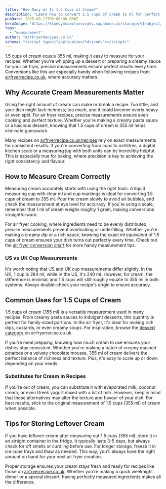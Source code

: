 ```yaml
---
title: "How Many ml Is 1.5 Cups of Cream?"
description: "Learn how to convert 1.5 cups of cream to ml for perfect baking and cooking every time. Get precise measurements in seconds!"
pubDate: 2025-08-11T00:00:00.000Z
heroImage: "https://klueoymssxwfnxsvcyhv.supabase.co/storage/v1/object/public/md/how-many-ml-is-1-5-cups-of-cream-2e5d29a6.webp"
tags:
  - "measurement"
author: "AirFryerRecipes.co.uk"
schema: "<script type=\"application/ld+json\"></script>"
---
```


<p>1.5 cups of cream equals 355 ml, making it easy to measure for your recipes. Whether you're whipping up a dessert or preparing a creamy sauce for your air fryer, precise measurements ensure perfect results every time. Conversions like this are especially handy when following recipes from <a href=https://www.airfryerrecipe.co.uk>airfryerrecipe.co.uk</a>, where accuracy matters.</p>

<h2>Why Accurate Cream Measurements Matter</h2>
<p>Using the right amount of cream can make or break a recipe. Too little, and your dish might lack richness; too much, and it could become overly heavy or even split. For air fryer recipes, precise measurements ensure even cooking and perfect texture. Whether you're making a creamy pasta sauce or a luscious dessert, knowing that 1.5 cups of cream is 355 ml helps eliminate guesswork.</p>
<p>Many recipes on <a href=https://www.airfryerrecipe.co.uk/recipes>airfryerrecipe.co.uk/recipes</a> rely on exact measurements for consistent results. If you're converting from cups to millilitres, a digital kitchen scale or a measuring jug with both units can be incredibly helpful. This is especially true for baking, where precision is key to achieving the right consistency and flavour.</p>

<h2>How to Measure Cream Correctly</h2>
<p>Measuring cream accurately starts with using the right tools. A liquid measuring cup with clear ml and cup markings is ideal for converting 1.5 cups of cream to 355 ml. Pour the cream slowly to avoid air bubbles, and check the measurement at eye level for accuracy. If you're using a scale, remember that 1 ml of cream weighs roughly 1 gram, making conversions straightforward.</p>
<p>For air fryer cooking, where ingredients need to be evenly distributed, precise measurements prevent overloading or underfilling. Whether you're making a creamy dip or a rich sauce, knowing the exact ml equivalent of 1.5 cups of cream ensures your dish turns out perfectly every time. Check out the <a href=https://www.airfryerrecipe.co.uk/air-fryer-conversion-chart>air fryer conversion chart</a> for more handy measurement tips.</p>

<h3>US vs UK Cup Measurements</h3>
<p>It's worth noting that US and UK cup measurements differ slightly. In the UK, 1 cup is 284 ml, while in the US, it's 240 ml. However, for cream, the difference is minimal, and 1.5 cups will still roughly equate to 355 ml in both systems. Always double-check your recipe's origin to ensure accuracy.</p>

<h2>Common Uses for 1.5 Cups of Cream</h2>
<p>1.5 cups of cream (355 ml) is a versatile measurement used in many recipes. From creamy pasta sauces to indulgent desserts, this quantity is perfect for family-sized portions. In the air fryer, it's ideal for making rich dips, custards, or even creamy soups. For inspiration, browse the <a href=https://www.airfryerrecipe.co.uk/recipe-category/dessert>dessert category</a> on airfryerrecipe.co.uk.</p>
<p>If you're meal prepping, knowing how much cream to use ensures your dishes stay consistent. Whether you're making a batch of creamy mashed potatoes or a velvety chocolate mousse, 355 ml of cream delivers the perfect balance of richness and texture. Plus, it's easy to scale up or down depending on your needs.</p>

<h3>Substitutes for Cream in Recipes</h3>
<p>If you're out of cream, you can substitute it with evaporated milk, coconut cream, or even Greek yogurt mixed with a bit of milk. However, keep in mind that these alternatives may alter the texture and flavour of your dish. For best results, stick to the original measurement of 1.5 cups (355 ml) of cream when possible.</p>

<h2>Tips for Storing Leftover Cream</h2>
<p>If you have leftover cream after measuring out 1.5 cups (355 ml), store it in an airtight container in the fridge. It typically lasts 3-5 days, but always check for off smells or curdling before use. For longer storage, freeze it in ice cube trays and thaw as needed. This way, you'll always have the right amount on hand for your next air fryer creation.</p>
<p>Proper storage ensures your cream stays fresh and ready for recipes like those on <a href=https://www.airfryerrecipe.co.uk>airfryerrecipe.co.uk</a>. Whether you're making a quick weeknight dinner or a special dessert, having perfectly measured ingredients makes all the difference.</p>